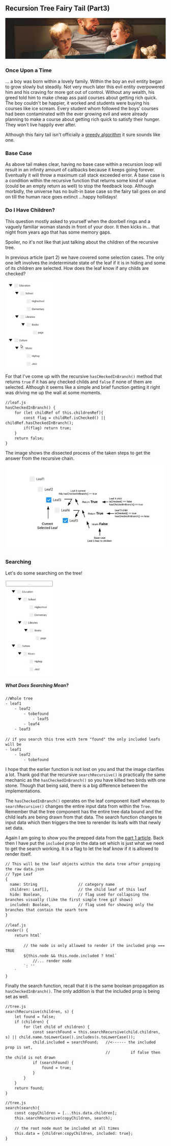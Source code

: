 ## Recursion Tree Fairy Tail (Part3)


<img src="./assets/bedtimestory.jpg" />

### Once Upon a Time
... a boy was born within a lovely family. Within the boy an evil entity began to grow slowly but steadily.
Not very much later this evil entity overpowered him and his craving for more got out of control. Without any wealth, his 
greed told him to make cheap ass paid courses about getting rich quick. The boy couldn't be happier, it worked and students were
buying his courses like ice scream. Every student whom followed the boys' courses had been contaminated with the ever growing evil
and were already planning to make a course about getting rich quick to satisfy their hunger. They won't live happily ever after.

Although this fairy tail isn't officially a [greedy algorithm](https://en.wikipedia.org/wiki/Greedy_algorithm) it sure sounds like one. 

### Base Case
As above tail makes clear, having no base case within a recursion loop will result in an infinity amount of callbacks 
because it keeps going forever. Eventually it will throw a maximum call stack exceeded error. A base case is a condition
within the recursive function that returns some kind of value (could be an empty return as well) to stop the feedback loop. 
Although morbidly, the universe has no built-in base case so the fairy tail goes on and on till the human race goes 
extinct ...happy hollidays!



### Do I Have Children?

This question mostly asked to yourself when the doorbell rings and a vaguely familiar woman stands in front of your 
door. It then kicks in... that night from years ago that has some memory gaps. 

Spoiler, no it's not like that just talking about the children of the recursive tree.

In previous article (part 2) we have covered some selection cases. The only one left involves the indeterminate state
of the leaf if it is in hiding and some of its children are selected. How does the leaf know if any childs are checked?

<img src="./assets/treeviewcase3.gif" width="150" />

For that I've come up with the recursive ```hasCHeckedInBranch()``` method that returns ```true``` if it has any checked childs 
and ```false``` if none of them are selected. Although it seems like a simple and brief function getting it right was
driving me up the wall at some moments.

```
//leaf.js
hasCheckedInBranch() {
    for (let childRef of this.childrenRef){
        const flag = childRef.isChecked() || childRef.hasCheckedInBranch();
        if(flag) return true;
    }
    return false;
}   
```

The image shows the dissected process of the taken steps to get the answer from the recursive chain.

<img src="./assets/tree_has_checked_children.jpeg" width="800" />

### Searching

Let's do some searching on the tree!

<img src="./assets/treesearch.gif" width="150" />

##### What Does Searching Mean?
```
//Whole tree
- leaf1
    - leaf2
        - tobefound
            - leaf5
        - leaf4
    - leaf3

// if you search this tree with term "found" the only included leafs will be
- leaf1
    - leaf2
        - tobefound
```

I hope that the earlier function is not lost on you and that the image clarifies a lot.
Thank god that the recursive ```searchRecursive()``` is practically the same mechanic as the ```hasCheckedInBranch()```
so you have killed two birds with one stone. Though that being said, there is a big difference between the implementations.

The ```hasCheckedInBranch()``` operates on the leaf component itself whereas to ```searchRecursive()``` changes the
entire input data from within the ```Tree```. Remember that the tree component has the entire tree data bound and the child leafs are being drawn
from that data. The search function changes te input data which then triggers the tree to rerender its leafs with that 
newly set data. 

Again I am going to show you the prepped data from the [part 1 article](http://leonstel.github.io/recursive_tree_part1). 
Back then I have put the ```included``` prop in the data set which is just what we need to get the search working. It
is a flag to let the leaf know if it is allowed to render itself. 
```
// This will be the leaf objects within the data tree after prepping the raw data.json
// Type Leaf
{
  name: String                  // category name
  children: Leaf[],             // the child leaf of this leaf
  hide: Boolean,                // flag used for collapsing the branches visually (like the first simple tree gif shows)
  included: Boolean,            // flag used for showing only the branches that contain the searh term 
}

//leaf.js
render() {
    return html`

        // the node is only allowed to render if the included prop === TRUE
        ${this.node && this.node.included ? html`
            //... render node 
        `: ''
    `
}
```

Finally the search function, recall that it is the same boolean propagation as ```hasCheckedInBranch()```. The only 
addition is that the included prop is being set as well.
```
//tree.js
searchRecursive(children, s) {
    let found = false;
    if (children) {
        for (let child of children) {
            const searchFound = this.searchRecursive(child.children, s) || child.name.toLowerCase().includes(s.toLowerCase());
            child.included = searchFound;   //<------ the included prop is set, 
                                            //         if false then the child is not drawn
            if (searchFound) {
                found = true;
            }
        }
    }
    return found;
}
```

```
//tree.js
search(search){
    const copyChildren = [...this.data.children];
    this.searchRecursive(copyChildren, search);

    // the root node must be included at all times
    this.data = {children:copyChildren, included: true}; 
}
```



